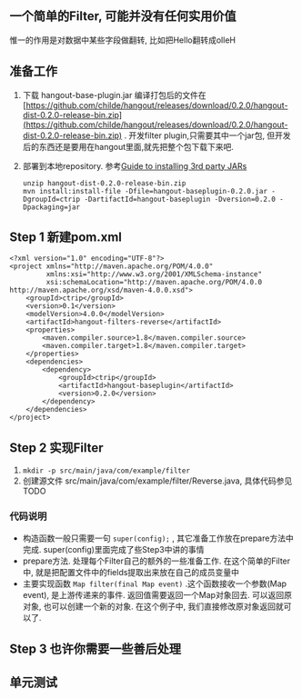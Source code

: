 ## 一个简单的Filter, 可能并没有任何实用价值

惟一的作用是对数据中某些字段做翻转, 比如把Hello翻转成olleH

## 准备工作

1. 下载 hangout-base-plugin.jar
    编译打包后的文件在 [https://github.com/childe/hangout/releases/download/0.2.0/hangout-dist-0.2.0-release-bin.zip](https://github.com/childe/hangout/releases/download/0.2.0/hangout-dist-0.2.0-release-bin.zip) . 开发filter plugin,只需要其中一个jar包, 但开发后的东西还是要用在hangout里面,就先把整个包下载下来吧.

2. 部署到本地repository. 参考[Guide to installing 3rd party JARs](https://maven.apache.org/guides/mini/guide-3rd-party-jars-local.html)

    ```
    unzip hangout-dist-0.2.0-release-bin.zip
    mvn install:install-file -Dfile=hangout-baseplugin-0.2.0.jar -DgroupId=ctrip -DartifactId=hangout-baseplugin -Dversion=0.2.0 -Dpackaging=jar
    ```

## Step 1 新建pom.xml

```
<?xml version="1.0" encoding="UTF-8"?>
<project xmlns="http://maven.apache.org/POM/4.0.0"
         xmlns:xsi="http://www.w3.org/2001/XMLSchema-instance"
         xsi:schemaLocation="http://maven.apache.org/POM/4.0.0 http://maven.apache.org/xsd/maven-4.0.0.xsd">
    <groupId>ctrip</groupId>
    <version>0.1</version>
    <modelVersion>4.0.0</modelVersion>
    <artifactId>hangout-filters-reverse</artifactId>
    <properties>
        <maven.compiler.source>1.8</maven.compiler.source>
        <maven.compiler.target>1.8</maven.compiler.target>
    </properties>
    <dependencies>
        <dependency>
            <groupId>ctrip</groupId>
            <artifactId>hangout-baseplugin</artifactId>
            <version>0.2.0</version>
        </dependency>
    </dependencies>
</project>
```

## Step 2 实现Filter

1. `mkdir -p src/main/java/com/example/filter`
2. 创建源文件 src/main/java/com/example/filter/Reverse.java, 具体代码参见TODO

### 代码说明

- 构造函数一般只需要一句 `super(config);` , 其它准备工作放在prepare方法中完成. super(config)里面完成了些Step3中讲的事情
- prepare方法. 处理每个Filter自己的额外的一些准备工作. 在这个简单的Filter中, 就是把配置文件中的fields提取出来放在自己的成员变量中
- 主要实现函数 `Map filter(final Map event)` .这个函数接收一个参数(Map event), 是上游传递来的事件. 返回值需要返回一个Map对象回去. 可以返回原对象, 也可以创建一个新的对象. 在这个例子中, 我们直接修改原对象返回就可以了.

## Step 3 也许你需要一些善后处理

## 单元测试
